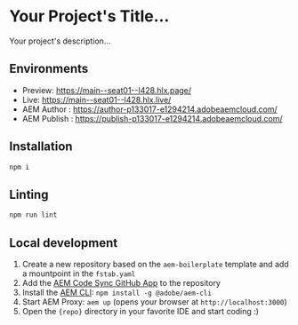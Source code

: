 # Your Project's Title...
Your project's description...

## Environments
- Preview: https://main--seat01--l428.hlx.page/
- Live: https://main--seat01--l428.hlx.live/
- AEM Author : https://author-p133017-e1294214.adobeaemcloud.com/
- AEM Publish : https://publish-p133017-e1294214.adobeaemcloud.com/

## Installation

```sh
npm i
```

## Linting

```sh
npm run lint
```

## Local development

1. Create a new repository based on the `aem-boilerplate` template and add a mountpoint in the `fstab.yaml`
1. Add the [AEM Code Sync GitHub App](https://github.com/apps/aem-code-sync) to the repository
1. Install the [AEM CLI](https://github.com/adobe/helix-cli): `npm install -g @adobe/aem-cli`
1. Start AEM Proxy: `aem up` (opens your browser at `http://localhost:3000`)
1. Open the `{repo}` directory in your favorite IDE and start coding :)
